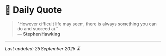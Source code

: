 # 📜 Daily Quote

> "However difficult life may seem, there is always something you can do and succeed at."  
> — **Stephen Hawking**

---

_Last updated: 25 September 2025 ⏳_
